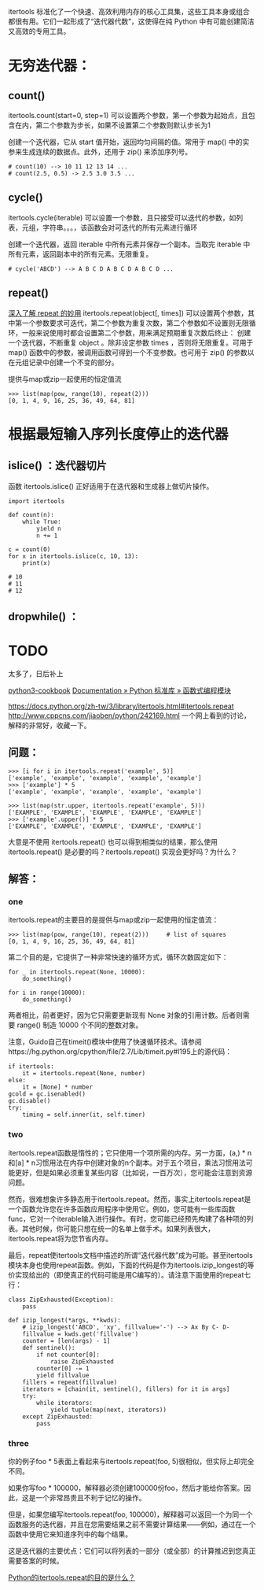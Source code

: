itertools 标准化了一个快速、高效利用内存的核心工具集，这些工具本身或组合都很有用。它们一起形成了“迭代器代数”，这使得在纯 Python 中有可能创建简洁又高效的专用工具。

# 无穷迭代器：
## count()
itertools.count(start=0, step=1)
可以设置两个参数，第一个参数为起始点，且包含在内，第二个参数为步长，如果不设置第二个参数则默认步长为1

创建一个迭代器，它从 start 值开始，返回均匀间隔的值。常用于 map() 中的实参来生成连续的数据点。此外，还用于 zip() 来添加序列号。
```
# count(10) --> 10 11 12 13 14 ...
# count(2.5, 0.5) -> 2.5 3.0 3.5 ...
```
## cycle()
itertools.cycle(iterable)
可以设置一个参数，且只接受可以迭代的参数，如列表，元组，字符串。。。，该函数会对可迭代的所有元素进行循环

创建一个迭代器，返回 iterable 中所有元素并保存一个副本。当取完 iterable 中所有元素，返回副本中的所有元素。无限重复。
```
# cycle('ABCD') --> A B C D A B C D A B C D ...
```
## repeat()
[深入了解 repeat 的妙用](./itertools.repeat.md)
itertools.repeat(object[, times])
可以设置两个参数，其中第一个参数要求可迭代，第二个参数为重复次数，第二个参数如不设置则无限循环，一般来说使用时都会设置第二个参数，用来满足预期重复次数后终止：
创建一个迭代器，不断重复 object 。除非设定参数 times ，否则将无限重复。可用于 map() 函数中的参数，被调用函数可得到一个不变参数。也可用于 zip() 的参数以在元组记录中创建一个不变的部分。

提供与map或zip一起使用的恒定值流
```
>>> list(map(pow, range(10), repeat(2)))
[0, 1, 4, 9, 16, 25, 36, 49, 64, 81]
``` 

# 根据最短输入序列长度停止的迭代器
## islice() ：迭代器切片
函数 itertools.islice() 正好适用于在迭代器和生成器上做切片操作。
```
import itertools

def count(n):
    while True:
        yield n
        n += 1

c = count(0)
for x in itertools.islice(c, 10, 13):
    print(x)

# 10
# 11
# 12
```

## dropwhile() ：

# TODO 
太多了，日后补上


[python3-cookbook](https://python3-cookbook.readthedocs.io/)
[Documentation » Python 标准库 » 函数式编程模块 ](https://docs.python.org/zh-cn/3.8/library/itertools.html)


https://docs.python.org/zh-tw/3/library/itertools.html#itertools.repeat
http://www.cppcns.com/jiaoben/python/242169.html
一个网上看到的讨论，解释的非常好，收藏一下。

## 问题：
```
>>> [i for i in itertools.repeat('example', 5)]
['example', 'example', 'example', 'example', 'example']
>>> ['example'] * 5
['example', 'example', 'example', 'example', 'example']

>>> list(map(str.upper, itertools.repeat('example', 5)))
['EXAMPLE', 'EXAMPLE', 'EXAMPLE', 'EXAMPLE', 'EXAMPLE']
>>> ['example'.upper()] * 5
['EXAMPLE', 'EXAMPLE', 'EXAMPLE', 'EXAMPLE', 'EXAMPLE']
```

大意是不使用 itertools.repeat() 也可以得到相类似的结果，那么使用 itertools.repeat() 是必要的吗？itertools.repeat() 实现会更好吗？为什么？

## 解答：
### one
itertools.repeat的主要目的是提供与map或zip一起使用的恒定值流：
```
>>> list(map(pow, range(10), repeat(2)))     # list of squares
[0, 1, 4, 9, 16, 25, 36, 49, 64, 81]
```

第二个目的是，它提供了一种非常快速的循环方式，循环次数固定如下：
```
for _ in itertools.repeat(None, 10000):
    do_something()
```
```
for i in range(10000):
    do_something()
```
两者相比，前者更好，因为它只需要更新现有 None 对象的引用计数。后者则需要 range() 制造 10000 个不同的整数对象。

注意，Guido自己在timeit()模块中使用了快速循环技术。请参阅https://hg.python.org/cpython/file/2.7/Lib/timeit.py#l195上的源代码：

    if itertools:
        it = itertools.repeat(None, number)
    else:
        it = [None] * number
    gcold = gc.isenabled()
    gc.disable()
    try:
        timing = self.inner(it, self.timer)

### two
itertools.repeat函数是惰性的；它只使用一个项所需的内存。另一方面，(a,) * n和[a] * n习惯用法在内存中创建对象的n个副本。对于五个项目，乘法习惯用法可能更好，但是如果必须重复某些内容（比如说，一百万次），您可能会注意到资源问题。

然而，很难想象许多静态用于itertools.repeat。然而，事实上itertools.repeat是一个函数允许您在许多函数应用程序中使用它。例如，您可能有一些库函数func，它对一个iterable输入进行操作。有时，您可能已经预先构建了各种项的列表。其他时候，你可能只想在统一的名单上做手术。如果列表很大，itertools.repeat将为您节省内存。

最后，repeat使itertools文档中描述的所谓“迭代器代数”成为可能。甚至itertools模块本身也使用repeat函数。例如，下面的代码是作为itertools.izip_longest的等价实现给出的（即使真正的代码可能是用C编写的）。请注意下面使用的repeat七行：

```
class ZipExhausted(Exception):
    pass

def izip_longest(*args, **kwds):
    # izip_longest('ABCD', 'xy', fillvalue='-') --> Ax By C- D-
    fillvalue = kwds.get('fillvalue')
    counter = [len(args) - 1]
    def sentinel():
        if not counter[0]:
            raise ZipExhausted
        counter[0] -= 1
        yield fillvalue
    fillers = repeat(fillvalue)
    iterators = [chain(it, sentinel(), fillers) for it in args]
    try:
        while iterators:
            yield tuple(map(next, iterators))
    except ZipExhausted:
        pass
```

### three
你的例子foo * 5表面上看起来与itertools.repeat(foo, 5)很相似，但实际上却完全不同。

如果你写foo * 100000，解释器必须创建100000份foo，然后才能给你答案。因此，这是一个非常昂贵且不利于记忆的操作。

但是，如果您编写itertools.repeat(foo, 100000)，解释器可以返回一个为同一个函数服务的迭代器，并且在您需要结果之前不需要计算结果——例如，通过在一个函数中使用它来知道序列中的每个结果。

这是迭代器的主要优点：它们可以将列表的一部分（或全部）的计算推迟到您真正需要答案的时候。

[Python的itertools.repeat的目的是什么？](https://www.cnpython.com/qa/60172)